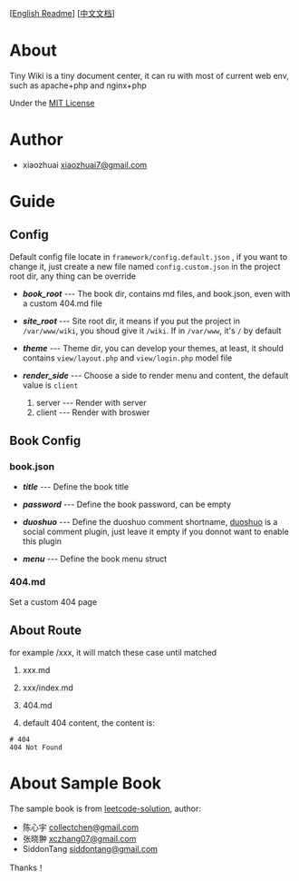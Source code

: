 [[English Readme](README.md)]  [[中文文档](README_CN.md)]

# About
Tiny Wiki is a tiny document center, it can ru with most of current web env, such as apache+php and nginx+php

Under the [MIT License](LICENSE.md)

# Author
+ xiaozhuai [xiaozhuai7@gmail.com](xiaozhuai7@gmail.com)

# Guide

## Config
Default config file locate in `framework/config.default.json` , if you want to change it, just create a new file named `config.custom.json` in the project root dir, any thing can be override

* ***book_root*** --- The book dir, contains md files, and book.json, even with a custom 404.md file

* ***site_root*** --- Site root dir, it means if you put the project in  `/var/www/wiki`, you shoud give it `/wiki`. If in `/var/www`, it's `/` by default

* ***theme*** --- Theme dir, you can develop your themes, at least, it should contains `view/layout.php` and `view/login.php` model file

* ***render_side*** --- Choose a side to render menu and content, the default value is `client`
    1. server --- Render with server
    2. client --- Render with broswer

## Book Config

### book.json

* ***title*** --- Define the book title

* ***password*** --- Define the book password, can be empty

* ***duoshuo*** --- Define the duoshuo comment shortname, [duoshuo](http://duoshuo.com/) is a social comment plugin, just leave it empty if you donnot want to enable this plugin

* ***menu*** --- Define the book menu struct

### 404.md
Set a custom 404 page

## About Route

for example /xxx, it will match these case until matched

1. xxx.md

2. xxx/index.md

3. 404.md

4. default 404 content, the content is:
```
# 404
404 Not Found
```

# About Sample Book
The sample book is from [leetcode-solution](https://github.com/siddontang/leetcode-solution), author:
+ 陈心宇 [collectchen@gmail.com](collectchen@gmail.com)
+ 张晓翀 [xczhang07@gmail.com](xczhang07@gmail.com)
+ SiddonTang [siddontang@gmail.com](siddontang@gmail.com)

Thanks！